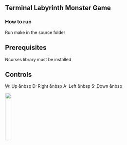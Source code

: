## Terminal Labyrinth Monster Game

### How to run
Run make in the source folder

## Prerequisites
Ncurses library must be installed

## Controls
W: Up &nbsp
D: Right &nbsp
A: Left &nbsp
S: Down &nbsp




<img src="https://user-images.githubusercontent.com/74179715/200823827-c22fde62-8a3d-4ced-a5b4-ff4e185d046d.mov" width="20%" height="20%"/>

